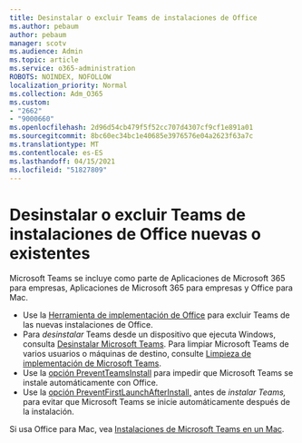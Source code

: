 ```yaml
---
title: Desinstalar o excluir Teams de instalaciones de Office
ms.author: pebaum
author: pebaum
manager: scotv
ms.audience: Admin
ms.topic: article
ms.service: o365-administration
ROBOTS: NOINDEX, NOFOLLOW
localization_priority: Normal
ms.collection: Adm_O365
ms.custom:
- "2662"
- "9000660"
ms.openlocfilehash: 2d96d54cb479f5f52cc707d4307cf9cf1e891a01
ms.sourcegitcommit: 8bc60ec34bc1e40685e3976576e04a2623f63a7c
ms.translationtype: MT
ms.contentlocale: es-ES
ms.lasthandoff: 04/15/2021
ms.locfileid: "51827809"
---
```

# <a name="uninstall-or-exclude-teams-from-new-or-existing-office-installations"></a>Desinstalar o excluir Teams de instalaciones de Office nuevas o existentes

Microsoft Teams se incluye como parte de Aplicaciones de Microsoft 365 para empresas, Aplicaciones de Microsoft 365 para empresas y Office para Mac.

- Use la [Herramienta de implementación de Office](https://docs.microsoft.com/deployoffice/teams-install#how-to-exclude-microsoft-teams-from-new-installations-of-microsoft-365-apps) para excluir Teams de las nuevas instalaciones de Office.
- Para *desinstalar* Teams desde un dispositivo que ejecuta Windows, consulta [Desinstalar Microsoft Teams](https://support.office.com/article/3b159754-3c26-4952-abe7-57d27f5f4c81). Para limpiar Microsoft Teams de varios usuarios o máquinas de destino, consulte [Limpieza de implementación de Microsoft Teams](https://docs.microsoft.com/microsoftteams/scripts/powershell-script-teams-deployment-clean-up).
- Use la [opción PreventTeamsInstall](https://docs.microsoft.com/deployoffice/teams-install#use-group-policy-to-control-the-installation-of-microsoft-teams
) para impedir que Microsoft Teams se instale automáticamente con Office.
- Use la [opción PreventFirstLaunchAfterInstall,](https://docs.microsoft.com/deployoffice/teams-install#use-group-policy-to-prevent-microsoft-teams-from-starting-automatically-after-installation) antes de *instalar Teams,* para evitar que Microsoft Teams se inicie automáticamente después de la instalación.

Si usa Office para Mac, vea [Instalaciones de Microsoft Teams en un Mac](https://docs.microsoft.com/deployoffice/teams-install#microsoft-teams-installations-on-a-mac).